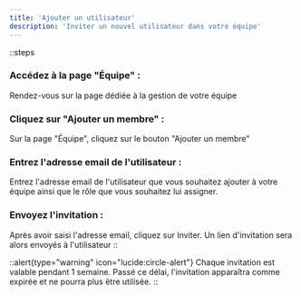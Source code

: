```yaml
---
title: 'Ajouter un utilisateur'
description: 'Inviter un nouvel utilisateur dans votre équipe'
---
```

::steps
### Accédez à la page "Équipe" :
Rendez-vous sur la page dédiée à la gestion de votre équipe

### Cliquez sur "Ajouter un membre" :
Sur la page "Équipe", cliquez sur le bouton "Ajouter un membre"

### Entrez l'adresse email de l'utilisateur :
Entrez l'adresse email de l'utilisateur que vous souhaitez ajouter à votre équipe ainsi que le rôle que vous souhaitez lui assigner.

### Envoyez l'invitation :
Après avoir saisi l'adresse email, cliquez sur Inviter. Un lien d'invitation sera alors envoyés à l'utilisateur
::

::alert{type="warning" icon="lucide:circle-alert"}
Chaque invitation est valable pendant 1 semaine. Passé ce délai, l'invitation apparaîtra comme expirée et ne pourra plus être utilisée.
::
